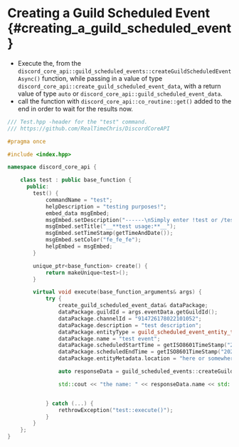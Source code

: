 Creating a Guild Scheduled Event {#creating_a_guild_scheduled_event}
============
- Execute the, from the `discord_core_api::guild_scheduled_events::createGuildScheduledEventAsync()` function, while passing in a value of type `discord_core_api::create_guild_scheduled_event_data`, with a return value of type `auto` or `discord_core_api::guild_scheduled_event_data`.
- call the function with `discord_core_api::co_routine::get()` added to the end in order to wait for the results now.

```cpp
/// Test.hpp -header for the "test" command.
/// https://github.com/RealTimeChris/DiscordCoreAPI

#pragma once

#include <index.hpp>

namespace discord_core_api {

	class test : public base_function {
	  public:
		test() {
			commandName = "test";
			helpDescription = "testing purposes!";
			embed_data msgEmbed;
			msgEmbed.setDescription("------\nSimply enter !test or /test!\n------");
			msgEmbed.setTitle("__**test usage:**__");
			msgEmbed.setTimeStamp(getTimeAndDate());
			msgEmbed.setColor("fe_fe_fe");
			helpEmbed = msgEmbed;
		}

		unique_ptr<base_function> create() {
			return makeUnique<test>();
		}

		virtual void execute(base_function_arguments& args) {
			try {
				create_guild_scheduled_event_data& dataPackage;
				dataPackage.guildId = args.eventData.getGuildId();
				dataPackage.channelId = "914726178022101052";
				dataPackage.description = "test description";
				dataPackage.entityType = guild_scheduled_event_entity_type::STAGE_INSTANCE;
				dataPackage.name = "test event";
				dataPackage.scheduledStartTime = getISO8601TimeStamp("2021", "11", "30", "12", "10", "0");
				dataPackage.scheduledEndTime = getISO8601TimeStamp("2021", "11", "30", "14", "10", "0");
				dataPackage.entityMetadata.location = "here or somewhere else!";

				auto responseData = guild_scheduled_events::createGuildScheduledEventAsync(dataPackage).get();

				std::cout << "the name: " << responseData.name << std::endl;


			} catch (...) {
				rethrowException("test::execute()");
			}
		}
	};
}
```
